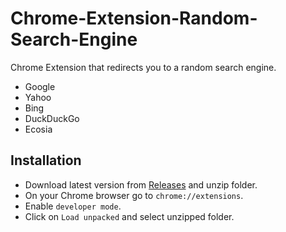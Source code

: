 # Chrome-Extension-Random-Search-Engine
Chrome Extension that redirects you to a random search engine.
- Google
- Yahoo
- Bing
- DuckDuckGo
- Ecosia


## Installation
- Download latest version from [Releases](https://github.com/perryliuofficial/Chrome-Extension-Random-Search-Engine/releases) and unzip folder.
- On your Chrome browser go to ```chrome://extensions```.
- Enable ```developer mode```.
- Click on ```Load unpacked``` and select unzipped folder.



